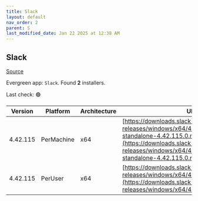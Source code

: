 ```yaml
---
title: Slack
layout: default
nav_order: 2
parent: S
last_modified_date: Jan 22 2025 at 12:38 AM
---
```


## Slack

[Source](https://slack.com/intl/en-au/help/articles/212475728-Deploy-Slack-via-Microsoft-Installer)

Evergreen app: `Slack`. Found **2** installers.

Last check: 🟢

| Version  | Platform   | Architecture | URI                                                                                                                                                                                                              |
| -------- | ---------- | ------------ | ---------------------------------------------------------------------------------------------------------------------------------------------------------------------------------------------------------------- |
| 4.42.115 | PerMachine | x64          | [https://downloads.slack-edge.com/desktop-releases/windows/x64/4.42.115/slack-standalone-4.42.115.0.msi](https://downloads.slack-edge.com/desktop-releases/windows/x64/4.42.115/slack-standalone-4.42.115.0.msi) |
| 4.42.115 | PerUser    | x64          | [https://downloads.slack-edge.com/desktop-releases/windows/x64/4.42.115/SlackSetup.msi](https://downloads.slack-edge.com/desktop-releases/windows/x64/4.42.115/SlackSetup.msi)                                   |

